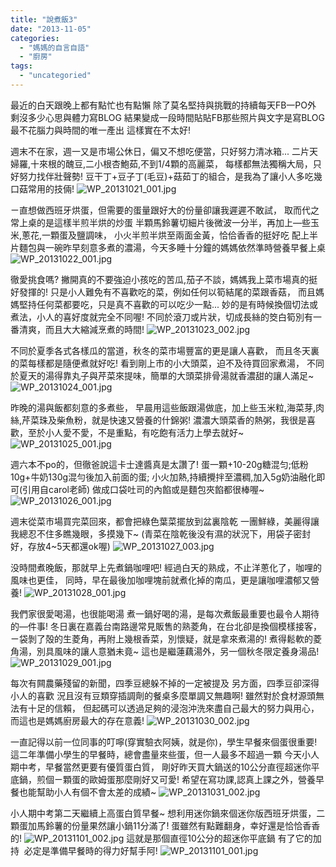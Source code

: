 ```yaml
---
title: "說煮飯3"
date: "2013-11-05"
categories: 
  - "媽媽的自言自語"
  - "廚房"
tags: 
  - "uncategoried"
---
```


最近的白天跟晚上都有點忙也有點懶 除了莫名堅持與挑戰的持續每天FB一PO外 剩沒多少心思與體力寫BLOG 結果變成一段時間貼貼FB那些照片與文字是寫BLOG最不花腦力與時間的唯一產出 這樣實在不太好!

週末不在家，週一又是市場公休日，偏又不想吃便當，只好努力清冰箱... 二片天婦羅,十來根的醜豆,二小根杏鮑茹,不到1/4顆的高麗菜， 每樣都無法獨稱大局，只好努力找伴壯聲勢! 豆干丁+豆子丁(毛豆)+菇茹丁的組合，是我為了讓小人多吃幾口菇常用的技倆! ![WP_20131021_001.jpg](images/10415329086_3fab7747dc.jpg) 

ㄧ直想做西班牙烘蛋，但需要的蛋量跟好大的份量卻讓我遲遲不敢試， 取而代之常上桌的是這樣半煎半烘的炒蛋 半顆馬鈴薯切細片後微波一分半，再加上—些玉米,蔥花,一顆蛋及鹽調味， 小火半煎半烘至兩面金黃，恰佮香香的挺好吃 配上半片麵包與一碗昨早刻意多煮的濃湯，今天多睡十分鐘的媽媽依然準時營養早餐上桌 ![WP_20131022_001.jpg](images/10415470663_3cce9cddc9.jpg)

徹愛挑食嗎? 撇開真的不要強迫小孩吃的苦瓜,茄子不談，媽媽我上菜市場真的挺好發揮的! 只是小人難免有不喜歡吃的菜，例如任何以筍結尾的菜跟香菇， 而且媽媽堅持任何菜都要吃，只是真不喜歡的可以吃少一點... 妙的是有時候換個切法或煮法，小人的喜好度就完全不同喔! 不同於滾刀或片狀，切成長絲的筊白筍別有一番清爽，而且大大縮減烹煮的時間! ![WP_20131023_002.jpg](images/10553054646_19b1d4fcf0.jpg)

不同於夏季各式各樣瓜的當道，秋冬的菜市場豐富的更是讓人喜歡， 而且冬天裏的菜每樣都是隨便煮就好吃! 看到剛上市的小大頭菜，迫不及待買回家煮湯， 不同於夏天的湯得靠丸子與芹菜來提味，簡單的大頭菜排骨湯就香濃甜的讓人滿足~ ![WP_20131024_001.jpg](images/10553292913_8f0eaf7247.jpg)

昨晚的湯與飯都刻意的多煮些， 早晨用這些飯跟湯做底，加上些玉米粒,海菜芽,肉絲,芹菜珠及柴魚粉，就是快速又營養的什錦粥! 濃濃大頭菜香的熱粥，我很是喜歡，至於小人愛不愛，不是重點，有吃飽有活力上學去就好~ ![WP_20131025_001.jpg](images/10553293433_0ceddb20d8.jpg)

週六本不po的，但徹爸說這卡士達醬真是太讚了! 蛋一顆+10-20g糖混匀;低粉10g+牛奶130g混勻後加入前面的蛋; 小火加熱,持續攪拌至濃稠,加入5g奶油融化即可(引用自carol老師) 做成口袋吐司的內餡或是麵包夾餡都很棒喔~ ![WP_20131026_001.jpg](images/10553056796_0715cf8b67.jpg)

週末從菜市場買完菜回來，都會把綠色葉菜擺放到盆裏陰乾 一團鮮綠，美麗得讓我總忍不住多瞧幾眼，多摸幾下~ (青菜在陰乾後没有濕的狀況下，用袋子密封好，存放4~5天都還ok喔) ![WP_20131027_003.jpg](images/10658247696_beb1e049f4.jpg)

没時間煮晚飯，那就早上先煮鍋咖哩吧! 經過白天的熟成，不止洋蔥化了，咖哩的風味也更佳， 同時，早在最後加咖哩塊前就煮化掉的南瓜，更是讓咖哩濃郁又營養! ![WP_20131028_001.jpg](images/10658254464_b87bc131f7.jpg)

我們家很愛喝湯，也很能喝湯 煮一鍋好喝的湯，是每次煮飯最重要也最令人期待的—件事! 冬日裏在嘉義台南路邊常見販售的熟菱角，在台北卻是換個模樣接客， ㄧ袋剝了殻的生菱角，再附上幾根香菜，別懷疑，就是拿來煮湯的! 煮得鬆軟的菱角湯，別具風味的讓人意猶未竟~ 這也是繼蓮藕湯外，另一個秋冬限定養身湯品! ![WP_20131029_001.jpg](images/10658250246_11347fa78e.jpg)

每次有闗農藥殘留的新聞，四季豆總躲不掉的一定被提及 另方面，四季豆卻深得小人的喜歡 況且沒有豆類穿插調劑的餐桌多麼單調又無趣啊! 雖然對於食材源頭無法有十足的信賴， 但起碼可以透過足夠的浸泡沖洗來盡自己最大的努力與用心， 而這也是媽媽廚房最大的存在意義! ![WP_20131030_002.jpg](images/10658222825_f04280f059.jpg)

一直記得以前一位同事的叮嚀(穿實驗衣阿姨，就是你)，學生早餐來個蛋很重要! 這二年準備小學生的早餐時，總會盡量來些蛋，但一人最多不超過一顆 今天小人期中考，早餐當然更要有優質蛋白質， 剛好昨天買大鍋送的10公分直徑超迷你平底鍋，煎個ㄧ顆蛋的歐姆蛋那麼剛好又可愛! 希望在寫功課,認真上課之外，營養早餐也能幫助小人有個不會太差的成績~ ![WP_20131031_002.jpg](images/10658223675_e64847da46.jpg)

小人期中考第二天繼續上高蛋白質早餐~ 想利用迷你鍋來個迷你版西班牙烘蛋，二顆蛋加馬鈴薯的份量果然讓小鍋11分滿了! 蛋雖然有點難翻身，幸好還是恰恰香香的! ![WP_20131101_002.jpg](images/10658254686_2f3aec8a4c.jpg) 這就是那個直徑10公分的超迷你平底鍋 有了它的加持  必定是準備早餐時的得力好幫手阿! ![WP_20131101_001.jpg](images/10658224645_37bf53f703.jpg)
